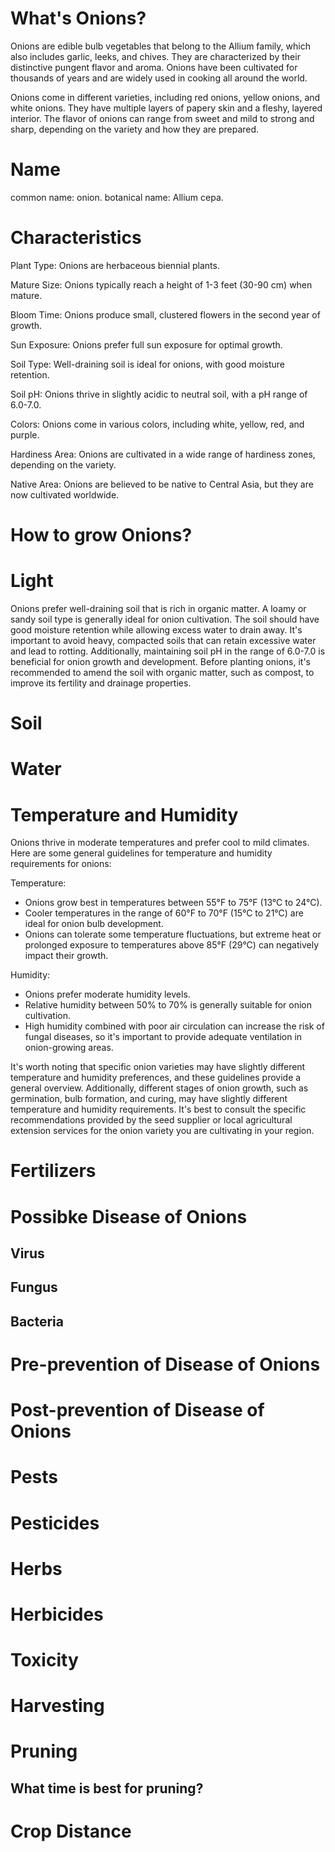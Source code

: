 #  What's  Onions?
Onions are edible bulb vegetables that belong to the Allium family, which also includes garlic, leeks, and chives. They are characterized by their distinctive pungent flavor and aroma. Onions have been cultivated for thousands of years and are widely used in cooking all around the world.

Onions come in different varieties, including red onions, yellow onions, and white onions. They have multiple layers of papery skin and a fleshy, layered interior. The flavor of onions can range from sweet and mild to strong and sharp, depending on the variety and how they are prepared.
# Name
 common name: onion.
 botanical name: Allium cepa.
# Characteristics
Plant Type: Onions are herbaceous biennial plants.

Mature Size: Onions typically reach a height of 1-3 feet (30-90 cm) when mature.

Bloom Time: Onions produce small, clustered flowers in the second year of growth.

Sun Exposure: Onions prefer full sun exposure for optimal growth.

Soil Type: Well-draining soil is ideal for onions, with good moisture retention.

Soil pH: Onions thrive in slightly acidic to neutral soil, with a pH range of 6.0-7.0.

Colors: Onions come in various colors, including white, yellow, red, and purple.

Hardiness Area: Onions are cultivated in a wide range of hardiness zones, depending on the variety.

Native Area: Onions are believed to be native to Central Asia, but they are now cultivated worldwide.
# How to grow Onions?

# Light
Onions prefer well-draining soil that is rich in organic matter. A loamy or sandy soil type is generally ideal for onion cultivation. The soil should have good moisture retention while allowing excess water to drain away. It's important to avoid heavy, compacted soils that can retain excessive water and lead to rotting. Additionally, maintaining soil pH in the range of 6.0-7.0 is beneficial for onion growth and development. Before planting onions, it's recommended to amend the soil with organic matter, such as compost, to improve its fertility and drainage properties.
# Soil

# Water
# Temperature  and Humidity
Onions thrive in moderate temperatures and prefer cool to mild climates. Here are some general guidelines for temperature and humidity requirements for onions:

Temperature:
- Onions grow best in temperatures between 55°F to 75°F (13°C to 24°C).
- Cooler temperatures in the range of 60°F to 70°F (15°C to 21°C) are ideal for onion bulb development.
- Onions can tolerate some temperature fluctuations, but extreme heat or prolonged exposure to temperatures above 85°F (29°C) can negatively impact their growth.

Humidity:
- Onions prefer moderate humidity levels.
- Relative humidity between 50% to 70% is generally suitable for onion cultivation.
- High humidity combined with poor air circulation can increase the risk of fungal diseases, so it's important to provide adequate ventilation in onion-growing areas.

It's worth noting that specific onion varieties may have slightly different temperature and humidity preferences, and these guidelines provide a general overview. Additionally, different stages of onion growth, such as germination, bulb formation, and curing, may have slightly different temperature and humidity requirements. It's best to consult the specific recommendations provided by the seed supplier or local agricultural extension services for the onion variety you are cultivating in your region.
# Fertilizers
# Possibke Disease  of  Onions

## Virus
##  Fungus
##  Bacteria
# Pre-prevention of Disease  of Onions
# Post-prevention of Disease  of   Onions
#  Pests
# Pesticides
# Herbs
# Herbicides
#  Toxicity
# Harvesting
# Pruning 
##  What time  is best  for pruning?

#  Crop Distance